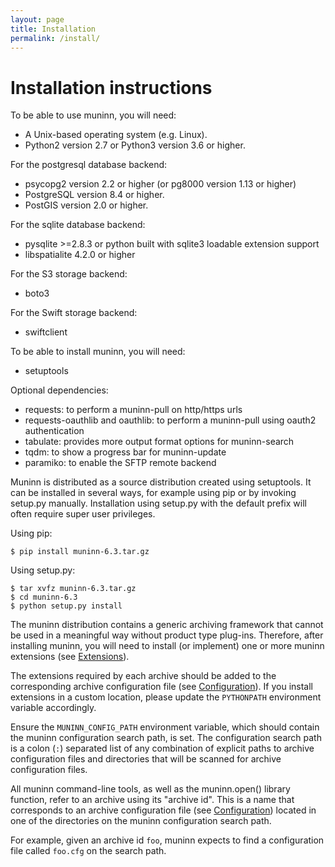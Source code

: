 ```yaml
---
layout: page
title: Installation
permalink: /install/
---
```


# Installation instructions

To be able to use muninn, you will need:
  - A Unix-based operating system (e.g. Linux).
  - Python2 version 2.7 or Python3 version 3.6 or higher.

For the postgresql database backend:
  - psycopg2 version 2.2 or higher (or pg8000 version 1.13 or higher)
  - PostgreSQL version 8.4 or higher.
  - PostGIS version 2.0 or higher.

For the sqlite database backend:
  - pysqlite >=2.8.3 or python built with sqlite3 loadable extension support
  - libspatialite 4.2.0 or higher

For the S3 storage backend:
  - boto3

For the Swift storage backend:
  - swiftclient

To be able to install muninn, you will need:
  - setuptools

Optional dependencies:
  - requests: to perform a muninn-pull on http/https urls
  - requests-oauthlib and oauthlib: to perform a muninn-pull using oauth2
    authentication
  - tabulate: provides more output format options for muninn-search
  - tqdm: to show a progress bar for muninn-update
  - paramiko: to enable the SFTP remote backend


Muninn is distributed as a source distribution created using setuptools.
It can be installed in several ways, for example using pip or by invoking
setup.py manually. Installation using setup.py with the default prefix will
often require super user privileges.

Using pip:

```
$ pip install muninn-6.3.tar.gz
```

Using setup.py:

```
$ tar xvfz muninn-6.3.tar.gz
$ cd muninn-6.3
$ python setup.py install
```

The muninn distribution contains a generic archiving framework that cannot be
used in a meaningful way without product type plug-ins. Therefore, after
installing muninn, you will need to install (or implement) one or more muninn
extensions (see [Extensions](../extensions)).

The extensions required by each archive should be added to the corresponding
archive configuration file (see [Configuration](../config)). If you
install extensions in a custom location, please update the ``PYTHONPATH``
environment variable accordingly.

Ensure the ``MUNINN_CONFIG_PATH`` environment variable, which should contain
the muninn configuration search path, is set. The configuration search path is
a colon (``:``) separated list of any combination of explicit paths to archive
configuration files and directories that will be scanned for archive
configuration files.

All muninn command-line tools, as well as the muninn.open() library function,
refer to an archive using its "archive id". This is a name that corresponds to
an archive configuration file (see [Configuration](../config))
located in one of the directories on the muninn configuration search path.

For example, given an archive id ``foo``, muninn expects to find a
configuration file called ``foo.cfg`` on the search path.
